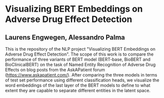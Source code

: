 # Visualizing BERT Embeddings on Adverse Drug Effect Detection
## Laurens Engwegen, Alessandro Palma
This is the repository of the NLP project "Visualizing BERT Embeddings on Adverse Drug Effect Detection". The scope of this work is to compare the performance of three variants of BERT model (BERT-base, BioBERT and BioClinicalBERT) on the task of Named Entity Recognition of Adverse Drug Effects on blog posts from the AskAPatient forum (https://www.askapatient.com/). After comparing the three models in terms of test set performance using different classification heads, we visualize the word embeddings of the last layer of the BERT models to define to what extent they are capable to separate different entities in the latent space. 

##
